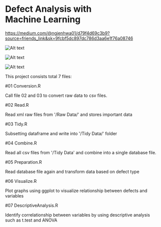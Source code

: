 # Defect Analysis with Machine Learning

https://medium.com/@ngjenhwa01/d79f4d69c3b9?source=friends_link&sk=9fcbf5dc897dc786d3aa6e1f76a08746

![Alt text](https://github.com/NJH0694/Project-1/blob/main/Plots/Rplot01.png?raw=true)

![Alt text](https://github.com/NJH0694/Project-1/blob/main/Plots/Rplot02.png?raw=true)

![Alt text](https://github.com/NJH0694/Project-1/blob/main/Plots/Rplot03.png?raw=true)






This project consists total 7 files:

#01 Conversion.R

Call file 02 and 03 to convert raw data to csv files.

#02 Read.R

Read xml raw files from '/Raw Data/' and stores important data

#03 Tidy.R

Subsetting dataframe and write into '/Tidy Data/' folder

#04 Combine.R

Read all csv files from '/Tidy Data' and combine into a single database file.

#05 Preparation.R

Read database file again and transform data based on defect type

#06 Visualize.R

Plot graphs using ggplot to visualize relationship between defects and variables

#07 DescriptiveAnalysis.R

Identify correlationship between variables by using descriptive analysis such as t.test and ANOVA

